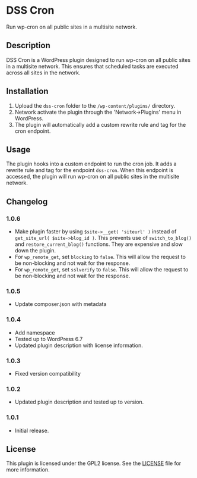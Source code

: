 # DSS Cron

Run wp-cron on all public sites in a multisite network.

## Description

DSS Cron is a WordPress plugin designed to run wp-cron on all public sites in a multisite network. This ensures that scheduled tasks are executed across all sites in the network.

## Installation

1. Upload the `dss-cron` folder to the `/wp-content/plugins/` directory.
2. Network activate the plugin through the 'Network->Plugins' menu in WordPress.
3. The plugin will automatically add a custom rewrite rule and tag for the cron endpoint.

## Usage

The plugin hooks into a custom endpoint to run the cron job. It adds a rewrite rule and tag for the endpoint `dss-cron`. When this endpoint is accessed, the plugin will run wp-cron on all public sites in the multisite network.

## Changelog

### 1.0.6

- Make plugin faster by using `$site->__get( 'siteurl' )` instead of `get_site_url( $site->blog_id )`. This prevents use of `switch_to_blog()` and `restore_current_blog()` functions. They are expensive and slow down the plugin.
- For `wp_remote_get`, set `blocking` to `false`. This will allow the request to be non-blocking and not wait for the response.
- For `wp_remote_get`, set `sslverify` to `false`. This will allow the request to be non-blocking and not wait for the response.

### 1.0.5

- Update composer.json with metadata

### 1.0.4

- Add namespace
- Tested up to WordPress 6.7
- Updated plugin description with license information.

### 1.0.3

- Fixed version compatibility

### 1.0.2

- Updated plugin description and tested up to version.

### 1.0.1

- Initial release.

## License

This plugin is licensed under the GPL2 license. See the [LICENSE](https://www.gnu.org/licenses/gpl-2.0.html) file for more information.
